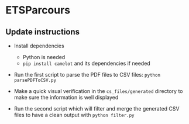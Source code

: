 # ETSParcours 

## Update instructions

 - Install dependencies
    -  Python is needed
    - `pip install camelot` and its dependencies if needed

- Run the first script to parse the PDF files to CSV files: `python parsePDFToCSV.py`

- Make a quick visual verification in the `cs_files/generated` directory to make sure the information is well displayed

- Run the second script which will filter and merge the generated CSV files to have a clean output with `python filter.py`
